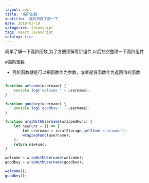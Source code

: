 ```yaml
---
layout: post
title: '高阶函数'
subtitle: '高阶函数了解一下'
date: 2018-03-10
categories: Javascript
tags: React Javascript
catalog: true
---
```


简单了解一下高阶函数,为了方便理解高阶组件,以后抽空整理一下高阶组件

#高阶函数

* 高阶函数就是可以把函数作为参数，或者是将函数作为返回值的函数

```javascript

function welcome(username) {
    console.log('welcome ' + username);
}

function goodbey(username) {
    console.log('goodbey ' + username);
}

function wrapWithUsername(wrappedFunc) {
    let newFunc = () => {
        let username = localStorage.getItem('username');
        wrappedFunc(username);
    };
    return newFunc;
}

welcome = wrapWithUsername(welcome);
goodbey = wrapWithUsername(goodbey);

welcome();
goodbey();

```



